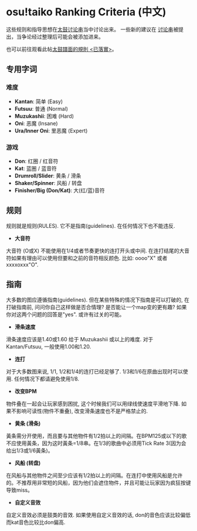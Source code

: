 osu!taiko Ranking Criteria (中文)
==================================

这些规则和指导思想在[太鼓讨论串](https://osu.ppy.sh/forum/p/1275323)当中讨论出来。 一些新的建议在 [讨论串](https://osu.ppy.sh/forum/87)被提出，当争论经过整理后可能会被添加进来。

也可以前往观看此帖[太鼓譜面的規則 <已落實>](https://osu.ppy.sh/forum/t/80152)。

专用字词
---------

### 难度

-   **Kantan**: 简单 (Easy)
-   **Futsuu**: 普通 (Normal)
-   **Muzukashii**: 困难 (Hard)
-   **Oni**: 恶魔 (Insane)
-   **Ura/Inner Oni**: 里恶魔 (Expert)

### 游戏

-   **Don**: 红圈 / 红音符
-   **Kat**: 蓝圈 / 蓝音符
-   **Drumroll/Slider**: 黄条 / 滑条
-   **Shaker/Spinner**: 风船 / 转盘
-   **Finisher/Big (Don/Kat)**: 大(红/蓝)音符

规则
-------

规则就是规则(RULES). 它不是指南(guidelines). 在任何情况下也不能违反.

-   **大音符**

大音符 (O或X) 不能使用在1/4或者节奏更快的连打开头或中间. 在连打结尾的大音符如果有理由可以使用但要和之前的音符相反颜色. 比如: oooo"X" 或者 xxxxoxxx"O".

指南
-----

大多数的图应遵循指南(guidelines). 但在某些特殊的情况下指南是可以打破的, 在打破指南前, 问问你自己这样做是否合情理? 是否能让一个map变的更有趣? 如果你对这两个问题的回答是"yes". 或许有过关的可能。

-   **滑条速度**

滑条速度应该是1.40或1.60 给于 Muzukashii 或以上的难度. 对于 Kantan/Futsuu, 一般使用1.00和1.20.

-   **连打**

对于大多数图来说, 1/1, 1/2和1/4的连打已经足够了. 1/3和1/6在原曲出现时可以使用. 任何情况下都请避免使用1/8.

-   **改变BPM**

物件叠在一起会让玩家感到困扰, 这个时候我们可以用绿线使速度平滑地下降. 如果不影响可读性(物件不重叠), 改变滑条速度也不是严格禁止的.

-   **黄条 (滑条)**

黃条需分开使用，而且要与其他物件有1/2拍以上的间隔。在BPM125或以下的歌不应使用黃条，因为这时黃条=1/8串。在1/3的歌曲中必须用Tick Rate 3(因为会给出1/3或1/6黃条)。

-   **风船 (转盘)**

在风船与其他物件之间至少应该有1/2拍以上的间隔。在连打中使用风船是允许的。不推荐用非常短的风船，因为他们会遮住物件，并且可能让玩家因为疯狂按键导致miss。

-   **自定义音效**

自定义音效必须是鼓类的音效. 如果使用自定义音效的话, don的音色应该比较偏低而kat音色比较比don偏高.

